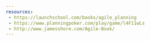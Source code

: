 ```yaml
---
resources:
 - https://launchschool.com/books/agile_planning
 - https://www.planningpoker.com/play/game/l4F11wLs
 - http://www.jamesshore.com/Agile-Book/
---
```

